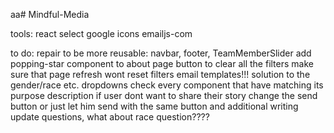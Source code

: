 aa# Mindful-Media

tools:
react select
google icons
emailjs-com

to do:
repair to be more reusable: navbar, footer, TeamMemberSlider
add popping-star component to about page
button to clear all the filters
make sure that page refresh wont reset filters
email templates!!!
solution to the gender/race etc. dropdowns
check every component that have matching its purpose description
if user dont want to share their story change the send button or just let him send with the same button and additional writing
update questions, what about race question????
